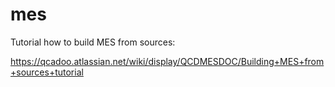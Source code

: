 # mes

Tutorial how to build MES from sources:

https://qcadoo.atlassian.net/wiki/display/QCDMESDOC/Building+MES+from+sources+tutorial
